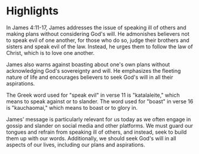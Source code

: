 # Highlights

In James 4:11-17, James addresses the issue of speaking ill of others and making plans without considering God's will. He admonishes believers not to speak evil of one another, for those who do so, judge their brothers and sisters and speak evil of the law. Instead, he urges them to follow the law of Christ, which is to love one another.

James also warns against boasting about one's own plans without acknowledging God's sovereignty and will. He emphasizes the fleeting nature of life and encourages believers to seek God's will in all their aspirations.

The Greek word used for "speak evil" in verse 11 is "katalaleite," which means to speak against or to slander. The word used for "boast" in verse 16 is "kauchaomai," which means to boast or to glory in.

James' message is particularly relevant for us today as we often engage in gossip and slander on social media and other platforms. We must guard our tongues and refrain from speaking ill of others, and instead, seek to build them up with our words. Additionally, we should seek God's will in all aspects of our lives, including our plans and aspirations.